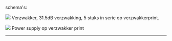 schema's:

<p><a href="https://github.com/costonisp/Meetzender/blob/master/documentatie/verzwakker_print/Attenuator.jpg"><img src="https://github.com/costonisp/Meetzender/blob/master/documentatie/verzwakker_print/AttenuatorTN.jpg"></a>
Verzwakker, 31.5dB verzwakking, 5 stuks in serie op verzwakkerprint.</p>

<p><a href="https://github.com/costonisp/Meetzender/blob/master/documentatie/verzwakker_print/AttenuatorPower.jpg"><img src="https://github.com/costonisp/Meetzender/blob/master/documentatie/verzwakker_print/AttenuatorPowerTN.jpg"></a>
Power supply op verzwakker print</p> 
<hr>
